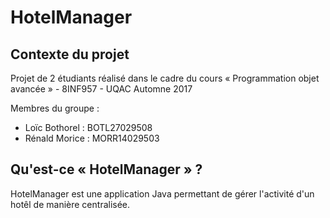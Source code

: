 # HotelManager

## Contexte du projet

Projet de 2 étudiants réalisé dans le cadre du cours « Programmation objet avancée » - 8INF957 - UQAC Automne 2017

Membres du groupe :

  * Loïc Bothorel : BOTL27029508
  * Rénald Morice : MORR14029503

## Qu'est-ce « HotelManager » ?

HotelManager est une application Java permettant de gérer l'activité d'un hotêl de manière centralisée.

